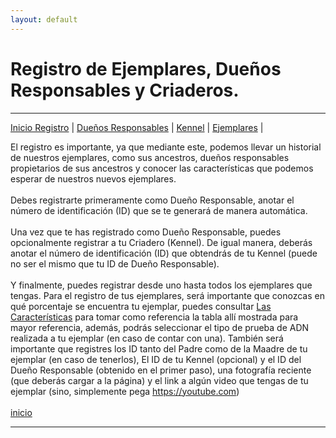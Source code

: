 ```yaml
---
layout: default
---
```

# Registro de Ejemplares, Dueños Responsables y Criaderos.
***
[Inicio Registro](./p_registra.md) | [Dueños Responsables](./p_r_duenos.md) | [Kennel](./p_r_kennel.md) | [Ejemplares](./p_r_ejemplares.md) |

El registro es importante, ya que mediante este, podemos llevar un historial de nuestros ejemplares, como sus ancestros, dueños responsables propietarios de  sus ancestros y conocer las características que podemos esperar de nuestros nuevos ejemplares.<br><br>
Debes registrarte primeramente como Dueño Responsable, anotar el número de identificación (ID) que se te generará de manera automática.<br><br>
Una vez que te has registrado como Dueño Responsable, puedes opcionalmente registrar a tu Criadero (Kennel). De igual manera, deberás anotar el número de identificación (ID) que obtendrás de tu Kennel (puede no ser el mismo que tu ID de Dueño Responsable).<br><br>
Y finalmente, puedes registrar desde uno hasta todos los ejemplares que tengas. Para el registro de tus ejemplares, será importante que conozcas en qué porcentaje se encuentra tu ejemplar, puedes consultar [Las Características](https://amexpl.github.io/p_caracteristicas.html) para tomar como referencia la tabla allí mostrada para mayor referencia, además, podrás seleccionar el tipo de prueba de ADN realizada a tu ejemplar (en caso de contar con una). También será importante que registres los ID tanto del Padre como de la Maadre de tu ejemplar (en caso de tenerlos), El ID de tu Kennel (opcional) y el ID del Dueño Responsable (obtenido en el primer paso), una fotografía reciente (que deberás cargar a la página) y el link a algún video que tengas de tu ejemplar (sino, simplemente pega https://youtube.com)<br><br>
[inicio](./)

***
